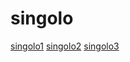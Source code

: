 # singolo
[singolo1](https://alswede.github.io/singolo/singolo1) 
[singolo2](https://alswede.github.io/singolo/singolo2) 
[singolo3](https://alswede.github.io/singolo/singolo3) 
